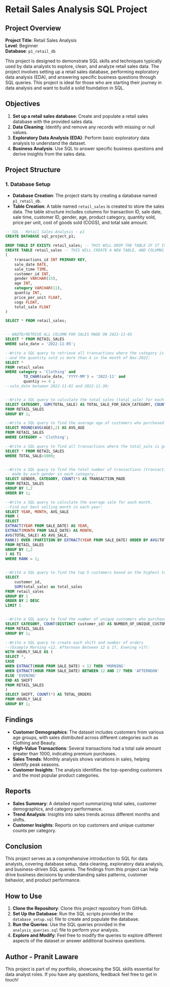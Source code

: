 # Retail Sales Analysis SQL Project

## Project Overview

**Project Title**: Retail Sales Analysis  
**Level**: Beginner  
**Database**: `p1_retail_db`

This project is designed to demonstrate SQL skills and techniques typically used by data analysts to explore, clean, and analyze retail sales data. The project involves setting up a retail sales database, performing exploratory data analysis (EDA), and answering specific business questions through SQL queries. This project is ideal for those who are starting their journey in data analysis and want to build a solid foundation in SQL.

## Objectives

1. **Set up a retail sales database**: Create and populate a retail sales database with the provided sales data.
2. **Data Cleaning**: Identify and remove any records with missing or null values.
3. **Exploratory Data Analysis (EDA)**: Perform basic exploratory data analysis to understand the dataset.
4. **Business Analysis**: Use SQL to answer specific business questions and derive insights from the sales data.

## Project Structure

### 1. Database Setup

- **Database Creation**: The project starts by creating a database named `p1_retail_db`.
- **Table Creation**: A table named `retail_sales` is created to store the sales data. The table structure includes columns for transaction ID, sale date, sale time, customer ID, gender, age, product category, quantity sold, price per unit, cost of goods sold (COGS), and total sale amount.

```sql
-- SQL - Retail Sales Analysis - p1
CREATE DATABASE sql_project_p1;

DROP TABLE IF EXISTS retail_sales; -- THIS WILL DROP THE TABLE IF IT IS ALREADY THERE
CREATE TABLE retail_sales -- THIS WILL CREATE A NEW TABLE, AND COLUMNS AND THEIR CONSTRAINTS
(
	transactions_id	INT PRIMARY KEY, 
	sale_date DATE, 
	sale_time TIME, 
	customer_id	INT,
	gender VARCHAR(15),
	age	INT,
	category VARCHAR(11),
	quantiy	INT,
	price_per_unit FLOAT,
	cogs FLOAT,
	total_sale FLOAT
)

SELECT * FROM retail_sales;


-- WAQTD/RETRIVE ALL COLUMN FOR SALES MADE ON 2022-11-05
SELECT * FROM RETAIL_SALES
WHERE sale_date = '2022-11-05';

--Write a SQL query to retrieve all transactions where the category is 'Clothing'  
--and the quantity sold is more than 4 in the month of Nov-2022:
SELECT * 
FROM retail_sales
WHERE category = 'Clothing' and  
		TO_CHAR(sale_date, 'YYYY-MM') = '2022-11' and
		quantiy >= 4 ;
--sale_date between 2022-11-01 and 2022-11-30;


--Write a SQL query to calculate the total sales (total_sale) for each category.:
SELECT CATEGORY, SUM(TOTAL_SALE) AS TOTAL_SALE_FOR_EACH_CATEGORY, COUNT(*) AS TOTAL_ORDERS
FROM RETAIL_SALES
GROUP BY 1;

--Write a SQL query to find the average age of customers who purchased items from the 'Beauty' category.:
SELECT ROUND(AVG(AGE),2) AS AVG_AGE
FROM RETAIL_SALES
WHERE CATEGORY = 'Clothing';

--Write a SQL query to find all transactions where the total_sale is greater than 1000.:
SELECT * FROM RETAIL_SALES
WHERE TOTAL_SALE>1000;


--Write a SQL query to find the total number of transactions (transaction_id) 
-- made by each gender in each category.:
SELECT GENDER, CATEGORY, COUNT(*) AS TRANSACTION_MADE
FROM RETAIL_SALES
GROUP BY 1,2
ORDER BY 1;

--Write a SQL query to calculate the average sale for each month. 
--Find out best selling month in each year:
SELECT YEAR, MONTH, AVG_SALE
FROM (
SELECT 
EXTRACT(YEAR FROM SALE_DATE) AS YEAR,
EXTRACT(MONTH FROM SALE_DATE) AS MONTH,
AVG(TOTAL_SALE) AS AVG_SALE,
RANK() OVER (PARTITION BY EXTRACT(YEAR FROM SALE_DATE) ORDER BY AVG(TOTAL_SALE) DESC) AS RANK
FROM RETAIL_SALES
GROUP BY 1,2
) AS T1
WHERE RANK = 1;


--Write a SQL query to find the top 5 customers based on the highest total sales
SELECT 
    customer_id,
    SUM(total_sale) as total_sales
FROM retail_sales
GROUP BY 1
ORDER BY 2 DESC
LIMIT 5


--Write a SQL query to find the number of unique customers who purchased items from each category.:
SELECT CATEGORY, COUNT(DISTINCT customer_id) AS NUMBER_OF_UNIQUE_CUSTOMER
FROM RETAIL_SALES
GROUP BY 1;

--Write a SQL query to create each shift and number of orders 
--(Example Morning <12, Afternoon Between 12 & 17, Evening >17):
WITH HOURLY_SALE AS (
SELECT *, 
CASE 
WHEN EXTRACT(HOUR FROM SALE_DATE) < 12 THEN 'MORNING'
WHEN EXTRACT(HOUR FROM SALE_DATE) BETWEEN 12 AND 17 THEN 'AFTERNOON'
ELSE 'EVENING'
END AS SHIFT
FROM RETAIL_SALES
)
SELECT SHIFT, COUNT(*) AS TOTAL_ORDERS
FROM HOURLY_SALE
GROUP BY 1;
```

## Findings

- **Customer Demographics**: The dataset includes customers from various age groups, with sales distributed across different categories such as Clothing and Beauty.
- **High-Value Transactions**: Several transactions had a total sale amount greater than 1000, indicating premium purchases.
- **Sales Trends**: Monthly analysis shows variations in sales, helping identify peak seasons.
- **Customer Insights**: The analysis identifies the top-spending customers and the most popular product categories.

## Reports

- **Sales Summary**: A detailed report summarizing total sales, customer demographics, and category performance.
- **Trend Analysis**: Insights into sales trends across different months and shifts.
- **Customer Insights**: Reports on top customers and unique customer counts per category.

## Conclusion

This project serves as a comprehensive introduction to SQL for data analysts, covering database setup, data cleaning, exploratory data analysis, and business-driven SQL queries. The findings from this project can help drive business decisions by understanding sales patterns, customer behavior, and product performance.

## How to Use

1. **Clone the Repository**: Clone this project repository from GitHub.
2. **Set Up the Database**: Run the SQL scripts provided in the `database_setup.sql` file to create and populate the database.
3. **Run the Queries**: Use the SQL queries provided in the `analysis_queries.sql` file to perform your analysis.
4. **Explore and Modify**: Feel free to modify the queries to explore different aspects of the dataset or answer additional business questions.

## Author - Pranit Laware

This project is part of my portfolio, showcasing the SQL skills essential for data analyst roles. If you have any questions, feedback feel free to get in touch!

